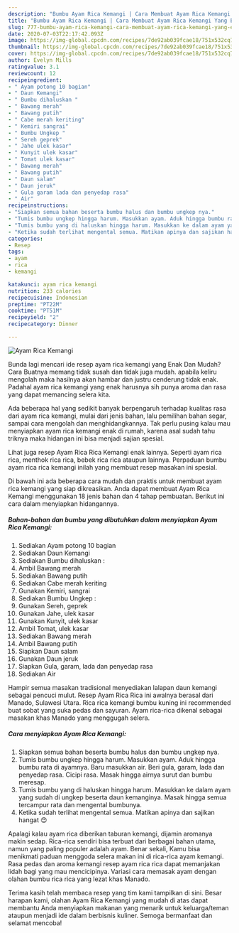 ```yaml
---
description: "Bumbu Ayam Rica Kemangi | Cara Membuat Ayam Rica Kemangi Yang Enak dan Simpel"
title: "Bumbu Ayam Rica Kemangi | Cara Membuat Ayam Rica Kemangi Yang Enak dan Simpel"
slug: 777-bumbu-ayam-rica-kemangi-cara-membuat-ayam-rica-kemangi-yang-enak-dan-simpel
date: 2020-07-03T22:17:42.093Z
image: https://img-global.cpcdn.com/recipes/7de92ab039fcae18/751x532cq70/ayam-rica-kemangi-foto-resep-utama.jpg
thumbnail: https://img-global.cpcdn.com/recipes/7de92ab039fcae18/751x532cq70/ayam-rica-kemangi-foto-resep-utama.jpg
cover: https://img-global.cpcdn.com/recipes/7de92ab039fcae18/751x532cq70/ayam-rica-kemangi-foto-resep-utama.jpg
author: Evelyn Mills
ratingvalue: 3.1
reviewcount: 12
recipeingredient:
- " Ayam potong 10 bagian"
- " Daun Kemangi"
- " Bumbu dihaluskan "
- " Bawang merah"
- " Bawang putih"
- " Cabe merah keriting"
- " Kemiri sangrai"
- " Bumbu Ungkep "
- " Sereh geprek"
- " Jahe ulek kasar"
- " Kunyit ulek kasar"
- " Tomat ulek kasar"
- " Bawang merah"
- " Bawang putih"
- " Daun salam"
- " Daun jeruk"
- " Gula garam lada dan penyedap rasa"
- " Air"
recipeinstructions:
- "Siapkan semua bahan beserta bumbu halus dan bumbu ungkep nya."
- "Tumis bumbu ungkep hingga harum. Masukkan ayam. Aduk hingga bumbu rata di ayamnya. Baru masukkan air. Beri gula, garam, lada dan penyedap rasa. Cicipi rasa. Masak hingga airnya surut dan bumbu meresap."
- "Tumis bumbu yang di haluskan hingga harum. Masukkan ke dalam ayam yang sudah di ungkep beserta daun kemanginya. Masak hingga semua tercampur rata dan mengental bumbunya."
- "Ketika sudah terlihat mengental semua. Matikan apinya dan sajikan hangat 😍"
categories:
- Resep
tags:
- ayam
- rica
- kemangi

katakunci: ayam rica kemangi 
nutrition: 233 calories
recipecuisine: Indonesian
preptime: "PT22M"
cooktime: "PT51M"
recipeyield: "2"
recipecategory: Dinner

---
```



![Ayam Rica Kemangi](https://img-global.cpcdn.com/recipes/7de92ab039fcae18/751x532cq70/ayam-rica-kemangi-foto-resep-utama.jpg)

Bunda lagi mencari ide resep ayam rica kemangi yang Enak Dan Mudah? Cara Buatnya memang tidak susah dan tidak juga mudah. apabila keliru mengolah maka hasilnya akan hambar dan justru cenderung tidak enak. Padahal ayam rica kemangi yang enak harusnya sih punya aroma dan rasa yang dapat memancing selera kita.

Ada beberapa hal yang sedikit banyak berpengaruh terhadap kualitas rasa dari ayam rica kemangi, mulai dari jenis bahan, lalu pemilihan bahan segar, sampai cara mengolah dan menghidangkannya. Tak perlu pusing kalau mau menyiapkan ayam rica kemangi enak di rumah, karena asal sudah tahu triknya maka hidangan ini bisa menjadi sajian spesial.

Lihat juga resep Ayam Rica Rica Kemangi enak lainnya. Seperti ayam rica rica, menthok rica rica, bebek rica rica ataupun lainnya. Perpaduan bumbu ayam rica rica kemangi inilah yang membuat resep masakan ini spesial.


Di bawah ini ada beberapa cara mudah dan praktis untuk membuat ayam rica kemangi yang siap dikreasikan. Anda dapat membuat Ayam Rica Kemangi menggunakan 18 jenis bahan dan 4 tahap pembuatan. Berikut ini cara dalam menyiapkan hidangannya.

<!--inarticleads1-->

##### Bahan-bahan dan bumbu yang dibutuhkan dalam menyiapkan Ayam Rica Kemangi:

1. Sediakan  Ayam potong 10 bagian
1. Sediakan  Daun Kemangi
1. Sediakan  Bumbu dihaluskan :
1. Ambil  Bawang merah
1. Sediakan  Bawang putih
1. Sediakan  Cabe merah keriting
1. Gunakan  Kemiri, sangrai
1. Sediakan  Bumbu Ungkep :
1. Gunakan  Sereh, geprek
1. Gunakan  Jahe, ulek kasar
1. Gunakan  Kunyit, ulek kasar
1. Ambil  Tomat, ulek kasar
1. Sediakan  Bawang merah
1. Ambil  Bawang putih
1. Siapkan  Daun salam
1. Gunakan  Daun jeruk
1. Siapkan  Gula, garam, lada dan penyedap rasa
1. Sediakan  Air


Hampir semua masakan tradisional menyediakan lalapan daun kemangi sebagai pencuci mulut. Resep Ayam Rica Rica ini awalnya berasal dari Manado, Sulawesi Utara. Rica rica kemangi bumbu kuning ini recommended buat sobat yang suka pedas dan sayuran. Ayam rica-rica dikenal sebagai masakan khas Manado yang menggugah selera. 

<!--inarticleads2-->

##### Cara menyiapkan Ayam Rica Kemangi:

1. Siapkan semua bahan beserta bumbu halus dan bumbu ungkep nya.
1. Tumis bumbu ungkep hingga harum. Masukkan ayam. Aduk hingga bumbu rata di ayamnya. Baru masukkan air. Beri gula, garam, lada dan penyedap rasa. Cicipi rasa. Masak hingga airnya surut dan bumbu meresap.
1. Tumis bumbu yang di haluskan hingga harum. Masukkan ke dalam ayam yang sudah di ungkep beserta daun kemanginya. Masak hingga semua tercampur rata dan mengental bumbunya.
1. Ketika sudah terlihat mengental semua. Matikan apinya dan sajikan hangat 😍


Apalagi kalau ayam rica diberikan taburan kemangi, dijamin aromanya makin sedap. Rica-rica sendiri bisa terbuat dari berbagai bahan utama, namun yang paling populer adalah ayam. Benar sekali, Kamu bisa menikmati paduan menggoda selera makan ini di rica-rica ayam kemangi. Rasa pedas dan aroma kemangi resep ayam rica rica dapat memanjakan lidah bagi yang mau mencicipinya. Variasi cara memasak ayam dengan olahan bumbu rica rica yang lezat khas Manado. 

Terima kasih telah membaca resep yang tim kami tampilkan di sini. Besar harapan kami, olahan Ayam Rica Kemangi yang mudah di atas dapat membantu Anda menyiapkan makanan yang menarik untuk keluarga/teman ataupun menjadi ide dalam berbisnis kuliner. Semoga bermanfaat dan selamat mencoba!

